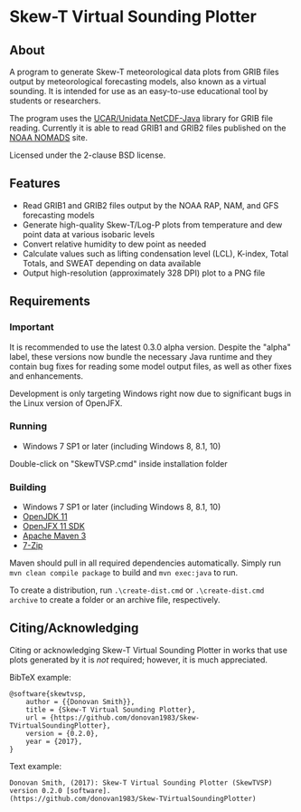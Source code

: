 # Skew-T Virtual Sounding Plotter

## About

A program to generate Skew-T meteorological data plots from GRIB files output by 
meteorological forecasting models, also known as a virtual sounding.
It is intended for use as an easy-to-use educational tool by students or
researchers.

The program uses the
[UCAR/Unidata NetCDF-Java](http://www.unidata.ucar.edu/software/thredds/current/netcdf-java/)
library for GRIB file reading.
Currently it is able to read GRIB1 and GRIB2 files published on the
[NOAA NOMADS](http://nomads.ncdc.noaa.gov/data.php?name=access) site.

Licensed under the 2-clause BSD license.

## Features

* Read GRIB1 and GRIB2 files output by the NOAA RAP, NAM, and GFS forecasting
  models
* Generate high-quality Skew-T/Log-P plots from temperature and dew point data
  at various isobaric levels
* Convert relative humidity to dew point as needed
* Calculate values such as lifting condensation level (LCL), K-index,
  Total Totals, and SWEAT depending on data available
* Output high-resolution (approximately 328 DPI) plot to a PNG file

## Requirements

### Important

It is recommended to use the latest 0.3.0 alpha version.
Despite the "alpha" label, these versions now bundle the necessary Java runtime and they
contain bug fixes for reading some model output files, as well as other fixes and enhancements.

Development is only targeting Windows right now due to significant bugs in the Linux version of
OpenJFX.

### Running

* Windows 7 SP1 or later (including Windows 8, 8.1, 10)

Double-click on "SkewTVSP.cmd" inside installation folder

### Building

* Windows 7 SP1 or later (including Windows 8, 8.1, 10)
* [OpenJDK 11](https://adoptopenjdk.net/)
* [OpenJFX 11 SDK](https://gluonhq.com/products/javafx/)
* [Apache Maven 3](https://maven.apache.org/)
* [7-Zip](https://www.7-zip.org/)

Maven should pull in all required dependencies automatically.
Simply run `mvn clean compile package` to build and `mvn exec:java` to run.

To create a distribution, run `.\create-dist.cmd` or `.\create-dist.cmd archive` to create a folder
or an archive file, respectively. 

## Citing/Acknowledging

Citing or acknowledging Skew-T Virtual Sounding Plotter in works that use plots
generated by it is *not* required; however, it is much appreciated.

BibTeX example:

    @software{skewtvsp,
        author = {{Donovan Smith}},
        title = {Skew-T Virtual Sounding Plotter},
        url = {https://github.com/donovan1983/Skew-TVirtualSoundingPlotter},
        version = {0.2.0},
        year = {2017},
    }

Text example:

    Donovan Smith, (2017): Skew-T Virtual Sounding Plotter (SkewTVSP) version 0.2.0 [software].
    (https://github.com/donovan1983/Skew-TVirtualSoundingPlotter)
